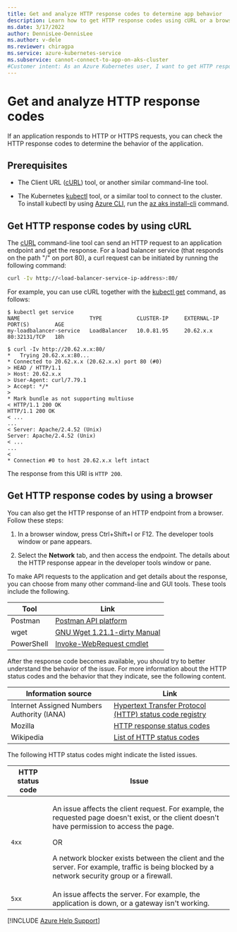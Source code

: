 ```yaml
---
title: Get and analyze HTTP response codes to determine app behavior
description: Learn how to get HTTP response codes using cURL or a browser to analyze the behavior of an app that's hosted on an Azure Kubernetes Service (AKS) cluster.
ms.date: 3/17/2022
author: DennisLee-DennisLee
ms.author: v-dele
ms.reviewer: chiragpa
ms.service: azure-kubernetes-service
ms.subservice: cannot-connect-to-app-on-aks-cluster
#Customer intent: As an Azure Kubernetes user, I want to get HTTP response codes by using the Client ULR (cURL) command or a browser so that I can analyze the behavior of an application that's hosted on an Azure Kubernetes Service (AKS) cluster.
---
```

# Get and analyze HTTP response codes

If an application responds to HTTP or HTTPS requests, you can check the HTTP response codes to determine the behavior of the application.

## Prerequisites

- The Client URL ([cURL](https://www.tecmint.com/install-curl-in-linux/)) tool, or another similar command-line tool.

- The Kubernetes [kubectl](https://kubernetes.io/docs/reference/kubectl/overview/) tool, or a similar tool to connect to the cluster. To install kubectl by using [Azure CLI](/cli/azure/install-azure-cli), run the [az aks install-cli](/cli/azure/aks#az-aks-install-cli) command.

## Get HTTP response codes by using cURL

The [cURL](https://www.mit.edu/afs.new/sipb/user/ssen/src/curl-7.11.1/docs/curl.html) command-line tool can send an HTTP request to an application endpoint and get the response. For a load balancer service (that responds on the path "/" on port 80), a curl request can be initiated by running the following command:

```bash
curl -Iv http://<load-balancer-service-ip-address>:80/
```

For example, you can use cURL together with the [kubectl get](https://kubernetes.io/docs/reference/generated/kubectl/kubectl-commands#get) command, as follows:

```console
$ kubectl get service
NAME                      TYPE           CLUSTER-IP     EXTERNAL-IP     PORT(S)        AGE
my-loadbalancer-service   LoadBalancer   10.0.81.95     20.62.x.x       80:32131/TCP   18h
  
$ curl -Iv http://20.62.x.x:80/
*   Trying 20.62.x.x:80...
* Connected to 20.62.x.x (20.62.x.x) port 80 (#0)
> HEAD / HTTP/1.1
> Host: 20.62.x.x
> User-Agent: curl/7.79.1
> Accept: */*
>
* Mark bundle as not supporting multiuse
< HTTP/1.1 200 OK
HTTP/1.1 200 OK
< ...
...
< Server: Apache/2.4.52 (Unix)
Server: Apache/2.4.52 (Unix)
< ...
...
<
* Connection #0 to host 20.62.x.x left intact
```

The response from this URI is `HTTP 200`.

## Get HTTP response codes by using a browser

You can also get the HTTP response of an HTTP endpoint from a browser. Follow these steps:

1. In a browser window, press Ctrl+Shift+I or F12. The developer tools window or pane appears.

1. Select the **Network** tab, and then access the endpoint. The details about the HTTP response appear in the developer tools window or pane.

To make API requests to the application and get details about the response, you can choose from many other command-line and GUI tools. These tools include the following.

| Tool | Link |
| ---- | ---- |
| Postman | [Postman API platform](https://www.postman.com/) |
| wget | [GNU Wget 1.21.1-dirty Manual](https://www.gnu.org/software/wget/manual/wget.html) |
| PowerShell | [Invoke-WebRequest cmdlet](/powershell/module/microsoft.powershell.utility/invoke-webrequest) |

After the response code becomes available, you should try to better understand the behavior of the issue. For more information about the HTTP status codes and the behavior that they indicate, see the following content.

| Information source | Link |
| ------------------ | ---- |
| Internet Assigned Numbers Authority (IANA) | [Hypertext Transfer Protocol (HTTP) status code registry](https://www.iana.org/assignments/http-status-codes/http-status-codes.xhtml) |
| Mozilla | [HTTP response status codes](https://developer.mozilla.org/docs/Web/HTTP/Status) |
| Wikipedia | [List of HTTP status codes](https://wikipedia.org/wiki/List_of_HTTP_status_codes) |

The following HTTP status codes might indicate the listed issues.

| HTTP status code | Issue |
| ---------------- | ----- |
| `4xx` | <p>An issue affects the client request. For example, the requested page doesn't exist, or the client doesn't have permission to access the page.</p> <p>OR</p> <p>A network blocker exists between the client and the server. For example, traffic is being blocked by a network security group or a firewall.</p> |
| `5xx` | An issue affects the server. For example, the application is down, or a gateway isn't working. |

[!INCLUDE [Azure Help Support](../../includes/azure-help-support.md)]
